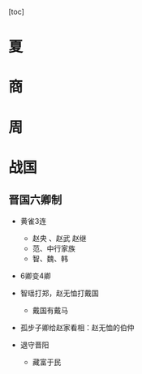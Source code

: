 [toc]


# 夏

# 商

# 周

# 战国
## 晋国六卿制
- 黄雀3连
	- 赵央 、赵武 赵继
	- 范、中行家族
	- 智、魏、韩
- 6卿变4卿

- 智瑶打郑，赵无恤打戴国
	- 戴国有戴马

- 孤步子卿给赵家看相：赵无恤的伯仲

- 退守晋阳
	- 藏富于民
